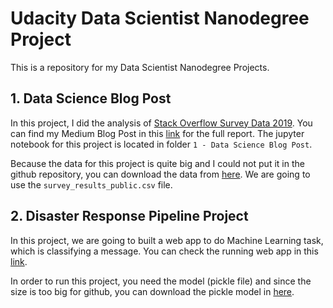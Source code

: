 # Udacity Data Scientist Nanodegree Project

This is a repository for my Data Scientist Nanodegree Projects.

## 1. Data Science Blog Post
In this project, I did the analysis of [Stack Overflow Survey Data 2019](https://insights.stackoverflow.com/survey). You can find my Medium Blog Post in this [link](https://medium.com/@dzakyputra/the-best-countries-for-developers-to-work-in-ec162887f82f?source=friends_link&sk=bab44fcb676ff5ca50a46a65af263690) for the full report. The jupyter notebook for this project is located in folder `1 - Data Science Blog Post`.

Because the data for this project is quite big and I could not put it in the github repository, you can download the data from [here](https://drive.google.com/file/d/1QOmVDpd8hcVYqqUXDXf68UMDWQZP0wQV/view). We are going to use the `survey_results_public.csv` file.

## 2. Disaster Response Pipeline Project
In this project, we are going to built a web app to do Machine Learning task, which is classifying a message. You can check the running web app in this [link](http://206.189.80.196:3000/).

In order to run this project, you need the model (pickle file) and since the size is too big for github, you can download the pickle model in [here](https://drive.google.com/file/d/1ngLraihD2DlodsrLRuz6wLofkWCGaWc5/view?usp=sharing).
